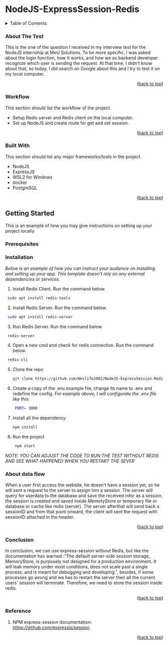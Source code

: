 # NodeJS-ExpressSession-Redis

<!-- TABLE OF CONTENTS -->
<details>
  <summary>Table of Contents</summary>
  <ol>
    <li>
      <a href="#about-the-test">About The Test</a>
      <ul>
        <li><a href="#workflow">Workflow</a></li>
        <li><a href="#built-with">Built With</a></li>
      </ul>
    </li>
    <li>
      <a href="#getting-started">Getting Started</a>
      <ul>
        <li><a href="#prerequisites">Prerequisites</a></li>
        <li><a href="#installation">Installation</a></li>
        <li><a href="#about-data-flow">Data flow</a></li>
        <li><a href="#conclusion">Conclusion</a></li>
        <li><a href="#Reference">Reference</a></li>
      </ul>
    </li>
  </ol>
</details>

<!-- ABOUT THE Test -->
### About The Test

This is the one of the question I received in my interview test for the NodeJS internship at MeU Solutions. To be more specific, I was asked about the login function, how It works, and how we as backend developer recognize which user is sending the request. At that time, I didn't know about that, so today, I did search on Google about this and I try to test it on my local computer.



<p align="right">(<a href="#top">back to top</a>)</p>

### Workflow

This section should list the workflow of the project.

* Setup Redis server and Redis client on the local computer.
* Set up NodeJS and create route for get and set session.

<p align="right">(<a href="#top">back to top</a>)</p>

### Built With

This section should list any major frameworks/tools in the project.

* NodeJS
* ExpressJS 
* WSL2 for Windows
* docker
* PostgreSQL

<p align="right">(<a href="#top">back to top</a>)</p>

<!-- GETTING STARTED -->
## Getting Started

This is an example of how you may give instructions on setting up your project locally.

### Prerequisites



### Installation

_Below is an example of how you can instruct your audience on installing and setting up your app. This template doesn't rely on any external dependencies or services._

1. Install Redis Client.
Run the command below.
  ```sh
   sudo apt install redis-tools
   ```

2. Install Redis Server. 
Run the command below.
  ```sh
   sudo apt install redis-server
   ```
3. Run Redis Server.
Run the command below.
  ```sh
   redis-server
   ```

4. Open a new cmd and check for redis connection.
Run the command below.
  ```sh
   redis-cli
   ```
5. Clone the repo
   ```sh
   git clone https://github.com/Weslife2002/NodeJS-ExpressSession-Redis.git
   ```
6. Create a copy of the .env.example file, change its name to .env and redefine the config.
_For example above, I will configurate the .env file like this:_ 

   ```sh
    PORT= 3000
   ```

7. Install all the dependency.
   ```sh
   npm install
   ```
8. Run the project
   ```sh
    npm start
   ```
_NOTE: YOU CAN ADJUST THE CODE TO RUN THE TEST WITHOUT REDIS AND SEE WHAT HAPPENED WHEN YOU RESTART THE SEVER_
### About data flow

When a user first access the website, he doesn't have a session yet, so he will sent a request to the server to assign him a session. The server will query for userdata to the database and save the received infor as a session, the session is created and saved inside MemotyStore or temporary file or database or cache like redis (server). The server afterthat will send back a sessionID and from that point onward, the client will sent the request with sessionID attached in the header.   
<p align="right">(<a href="#top">back to top</a>)</p>

### Conclusion

In conclusion, we can use express-session without Redis, but like the documentation has warned :"The default server-side session storage, MemoryStore, is purposely not designed for a production environment. It will leak memory under most conditions, does not scale past a single process, and is meant for debugging and developing.", besides, if some processes go wrong and we has to restart the server then all the current users' session will terminate. Therefore, we need to store the session inside redis.
<p align="right">(<a href="#top">back to top</a>)</p>

### Reference

1. NPM express-session documentation:   https://github.com/expressjs/session

<p align="right">(<a href="#top">back to top</a>)</p>
